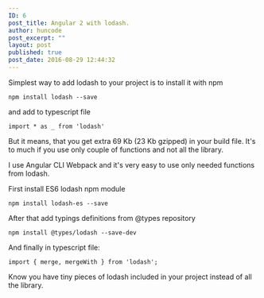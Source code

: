```yaml
---
ID: 6
post_title: Angular 2 with lodash.
author: huncode
post_excerpt: ""
layout: post
published: true
post_date: 2016-08-29 12:44:32
---
```

<div class="kg-card-markdown"><p>Simplest way to add lodash to your project is to install it with npm</p>
<pre><code>npm install lodash --save
</code></pre>
<p>and add to typescript file</p>
<pre><code class="language-es6">import * as _ from 'lodash'
</code></pre>
<p>But it means, that you get extra 69 Kb (23 Kb gzipped) in your build file. It's to much if you use only couple of functions and not all the library.</p>
<p>I use Angular CLI Webpack and it's very easy to use only needed functions from lodash.</p>
<p>First install ES6 lodash npm module</p>
<pre><code>npm install lodash-es --save
</code></pre>
<p>After that add typings definitions from @types repository</p>
<pre><code>npm install @types/lodash --save-dev
</code></pre>
<p>And finally in typescript file:</p>
<pre><code>import { merge, mergeWith } from 'lodash';
</code></pre>
<p>Know you have tiny pieces of lodash included in your project instead of all the library.</p>
</div>
